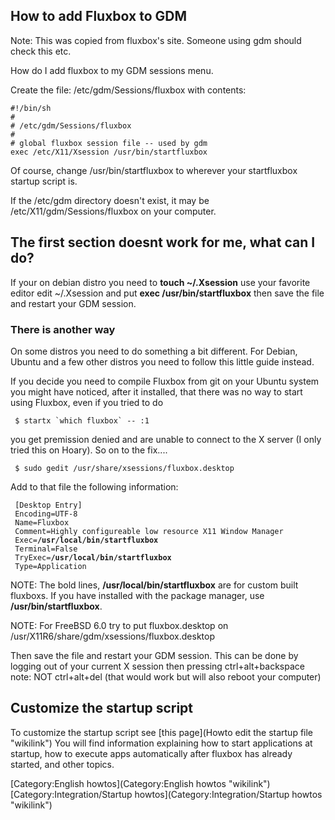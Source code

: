 How to add Fluxbox to GDM
-------------------------

Note: This was copied from fluxbox's site. Someone using gdm should
check this etc.

How do I add fluxbox to my GDM sessions menu.

Create the file: /etc/gdm/Sessions/fluxbox with contents:

    #!/bin/sh
    #
    # /etc/gdm/Sessions/fluxbox
    #
    # global fluxbox session file -- used by gdm
    exec /etc/X11/Xsession /usr/bin/startfluxbox

Of course, change /usr/bin/startfluxbox to wherever your startfluxbox
startup script is.

If the /etc/gdm directory doesn't exist, it may be
/etc/X11/gdm/Sessions/fluxbox on your computer.

The first section doesnt work for me, what can I do?
----------------------------------------------------

If your on debian distro you need to **touch \~/.Xsession** use your
favorite editor edit \~/.Xsession and put **exec /usr/bin/startfluxbox**
then save the file and restart your GDM session.

### There is another way

On some distros you need to do something a bit different. For Debian,
Ubuntu and a few other distros you need to follow this little guide
instead.

If you decide you need to compile Fluxbox from git on your Ubuntu system
you might have noticed, after it installed, that there was no way to
start using Fluxbox, even if you tried to do

``  $ startx `which fluxbox` -- :1 ``

you get premission denied and are unable to connect to the X server (I
only tried this on Hoary). So on to the fix....

` $ sudo gedit /usr/share/xsessions/fluxbox.desktop`

Add to that file the following information:

` [Desktop Entry]`\
` Encoding=UTF-8`\
` Name=Fluxbox`\
` Comment=Highly configureable low resource X11 Window Manager`\
` Exec=`**`/usr/local/bin/startfluxbox`**\
` Terminal=False`\
` TryExec=`**`/usr/local/bin/startfluxbox`**\
` Type=Application`

NOTE: The bold lines, **/usr/local/bin/startfluxbox** are for custom
built fluxboxs. If you have installed with the package manager, use
**/usr/bin/startfluxbox**.

NOTE: For FreeBSD 6.0 try to put fluxbox.desktop on
/usr/X11R6/share/gdm/xsessions/fluxbox.desktop

Then save the file and restart your GDM session. This can be done by
logging out of your current X session then pressing ctrl+alt+backspace
note: NOT ctrl+alt+del (that would work but will also reboot your
computer)

Customize the startup script
----------------------------

To customize the startup script see [this
page](Howto edit the startup file "wikilink") You will find information
explaining how to start applications at startup, how to execute apps
automatically after fluxbox has already started, and other topics.

[Category:English howtos](Category:English howtos "wikilink")
[Category:Integration/Startup
howtos](Category:Integration/Startup howtos "wikilink")
